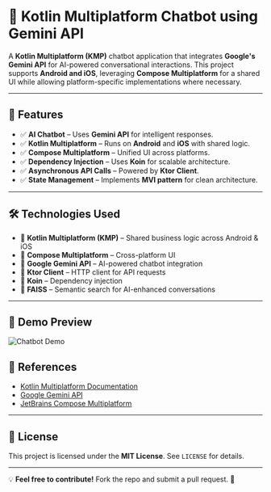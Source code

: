 # 🤖 Kotlin Multiplatform Chatbot using Gemini API

A **Kotlin Multiplatform (KMP)** chatbot application that integrates **Google's Gemini API** for AI-powered conversational interactions. This project supports **Android and iOS**, leveraging **Compose Multiplatform** for a shared UI while allowing platform-specific implementations where necessary.

---

## 🚀 Features

- ✅ **AI Chatbot** – Uses **Gemini API** for intelligent responses.
- ✅ **Kotlin Multiplatform** – Runs on **Android** and **iOS** with shared logic.
- ✅ **Compose Multiplatform** – Unified UI across platforms.
- ✅ **Dependency Injection** – Uses **Koin** for scalable architecture.
- ✅ **Asynchronous API Calls** – Powered by **Ktor Client**.
- ✅ **State Management** – Implements **MVI pattern** for clean architecture.

---
## 🛠️ Technologies Used

- 🔹 **Kotlin Multiplatform (KMP)** – Shared business logic across Android & iOS  
- 🔹 **Compose Multiplatform** – Cross-platform UI  
- 🔹 **Google Gemini API** – AI-powered chatbot integration  
- 🔹 **Ktor Client** – HTTP client for API requests  
- 🔹 **Koin** – Dependency injection  
- 🔹 **FAISS** – Semantic search for AI-enhanced conversations  

---
## 📸 Demo Preview

![Chatbot Demo](assets/demo.gif)
## 🔗 References

- [Kotlin Multiplatform Documentation](https://kotlinlang.org/docs/multiplatform.html)
- [Google Gemini API](https://ai.google.dev/)
- [JetBrains Compose Multiplatform](https://www.jetbrains.com/lp/compose-multiplatform/)

---

## 📜 License

This project is licensed under the **MIT License**. See `LICENSE` for details.

---

💡 **Feel free to contribute!** Fork the repo and submit a pull request. 🚀

